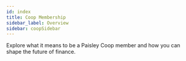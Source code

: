 ```yaml
---
id: index
title: Coop Membership
sidebar_label: Overview
sidebar: coopSidebar
---
```


Explore what it means to be a Paisley Coop member and how you can shape the future of finance.
